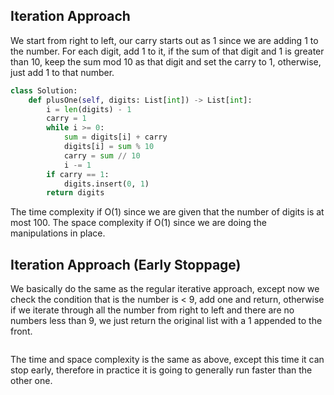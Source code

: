 ## Iteration Approach
We start from right to left, our carry starts out as 1 since we are adding 1 to the number. For each digit, add 1 to it, if the sum of that digit and 1 is greater than 10, keep the sum mod 10 as that digit and set the carry to 1, otherwise, just add 1 to that number.
``` python
class Solution:
    def plusOne(self, digits: List[int]) -> List[int]:
        i = len(digits) - 1
        carry = 1
        while i >= 0:
            sum = digits[i] + carry
            digits[i] = sum % 10
            carry = sum // 10
            i -= 1
        if carry == 1:
            digits.insert(0, 1)
        return digits
```
The time complexity if O(1) since we are given that the number of digits is at most 100. The space complexity if O(1) since we are doing the manipulations in place.
## Iteration Approach (Early Stoppage)
We basically do the same as the regular iterative approach, except now we check the condition that is the number is < 9, add one and return, otherwise if we iterate through all the number from right to left and there are no numbers less than 9, we just return the original list with a 1 appended to the front.
``` python

```
The time and space complexity is the same as above, except this time it can stop early, therefore in practice it is going to generally run faster than the other one.